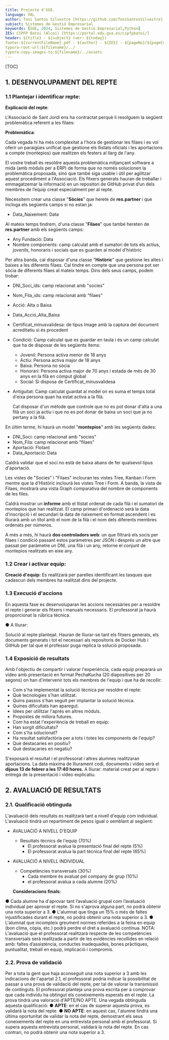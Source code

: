 ```yaml
---
title: Projecte d'SGE.
language: VAL
author: Toni Santos Silvestre [https://github.com/ToniSantosSilvestre]
subject: Sistemes de Gestió Empresarial
keywords: [SGE, 2024, Sistemes de Gestió Empresarial,Python]
IES: CIPFP Batoi (Alcoi) [https://portal.edu.gva.es/cipfpbatoi/]
header: ${title} - ${subject} (ver: ${today})
footer:${currentFileName}.pdf - ${author} - ${IES} - ${pageNo}/${pageCount}
typora-root-url:${filename}/../
typora-copy-images-to:${filename}/../assets
---
```


[TOC]

## 1. DESENVOLUPAMENT DEL REPTE

### 1.1 Plantejar i identificar repte:

**Explicació del repte**:

L'Associació de Sant Jordi ens ha contractat perquè li resolguem la següent problemàtica referent a les filaes:

**Problemàtica**:

Cada vegada hi ha més complexitat a l'hora de gestionar les filaes i es vol oferir un paraigües unificat que gestione els llistats oficials i les aportacions a compte (montepios) que realitzen els festers al llarg de l'any.

El vostre treball és resoldre aquesta problemàtica mitjançant software a mida (amb mòduls per a ERP) de forma que no només solucionen la problemàtica proposada, sinó que també siga usable i útil per agilitzar aquest procediment a l'Associació.
Els fitxers generats hauran de treballar i emmagatzemar la informació en un repositori de GitHub privat d’un dels membres de l’equip creat especialment per al repte.

Necessitem crear una classe "**Sòcies**" que herete de **res.partner** i que incloga els següents camps si no estan ja:

- Data_Naixement: Data

Al mateix temps tindrem, d'una classe "**Filaes**" que també hereten de **res.partner** amb els següents camps:

- Any Fundació: Data
- Nombre components: camp calculat amb el sumatori de tots els actius, jovenils, honoraris i socials que es guarden al model d'històric

Per altra banda, cal disposar d'una classe "**Històric**" que gestione les altes i baixes a les diferents filaes. Cal tindre en compte que una persona pot ser sòcia de diferents filaes al mateix temps. Dins dels seus camps, podem trobar:

- DNI_Soci_ids: camp relacionat amb "socies"

- Nom_Fila_ids: camp relacionat amb "filaes"

- Acció: Alta o Baixa

- Data_Acció_Alta_Baixa

- Certificat_minusvalidesa: de tipus Image amb la captura del document acreditatiu si és procedent

- Condició: Camp calculat que es guardar en taula i és un camp calculat que ha de disposar de les següents ítems:

  - Jovenil: Persona activa menor de 18 anys
  - Actiu: Persona activa major de 18 anys
  - Baixa: Persona no sòcia
  - Honorari: Persona activa major de 70 anys i estada de més de 30 anys en la filà en còmput global
  - Social: Si disposa de Certificat_minusvalidesa

- Antiguitat: Camp calculat guardat al model on es suma el temps total d'eixa persona quan ha estat activa a la filà.

  Cal disposar d'un mètode que controle que no es pot donar d'alta a una filà un soci ja actiu i que no es pot donar de baixa un soci que ja no pertany a la filà.

En últim terme, hi haurà un model "**montepios**" amb les següents dades:

- DNI_Soci: camp relacionat amb "socies"
- Nom_Fila: camp relacionat amb "filaes"
- Aportació: Flotant
- Data_Aportació: Data

Caldrà validar que el soci no està de baixa abans de fer qualsevol tipus d'aportació.

Les vistes de "Socies" i "Filaes" inclouran les vistes Tree, Kanban i Form mentre que la d'Històric inclourà les vistes Tree i Form. A banda, la vista de Filaes, mostrarà una vista Graph comparativa del nombre de components de les files.

Caldrà mostrar un **informe** amb el llistat ordenat de cada filà i el sumatori de montepios que han realitzat. El camp primari d'ordenació serà la data d'inscripció i el secundari la data de naixement en format ascendent i es lliurarà amb un títol amb el nom de la filà i el nom dels diferents membres ordenats per números.

A més a més, hi haurà **dos controladors web**: un que filtrarà els socis per filaes i condició passant estos paràmetres per JSON i després un altre que passat per paràmetre un DNI, una filà i un any, retorne el conjunt de montepios realitzats en eixe any. 

### 1.2 Crear i activar equip:

**Creació d'equip:**
Es realitzarà per parelles identificant les tasques que cadascun dels membres ha realitzat dins del projecte.

### 1.3 Execució d'accions

En aquesta fase es desenvoluparan les accions necessàries per a resoldre el repte i generar els fitxers i manuals necessaris. El professorat ja haurà proporcionat la rúbrica tècnica.

● A lliurar:

Solució al repte plantejat. Hauran de lliurar-se tant els fitxers generats, els
documents generats i tot el necessari als repositoris de Docker Hub i GitHub per
tal que el professor puga replica la solució proposada.

### 1.4 Exposició de resultats

Amb l'objectiu de compartir i valorar l'experiència, cada equip prepararà un vídeo amb
presentació en format PechaKucha (20 diapositives per 20 segons) on han d'intervenir tots els membres de l'equip i que ha de recollir:

- Com s'ha implementat la solució tècnica per resoldre el repte:
- Què tecnologies s'han utilitzat.
- Quins passos s'han seguit per implantar la solució tècnica.
- Quines dificultats han aparegut.
- Idees per utilitzar l'aprés en altres mòduls.
- Propostes de millora futures.
- Com ha estat l'experiència de treball en equip:
- Han sorgit dificultats?
- Com s'ha solucionat?
- Ha resultat satisfactòria per a tots i totes les components de l'equip?
- Què destacaries en positiu?
- Què destacaries en negatiu?

S'exposarà el resultat i el professorat i altres alumnes realitzaran aportacions.
La data màxima de lliurament codi, documents i vídeo serà el **dijous 13 de febrer a les 17:40 hores.**
A lliurar: material creat per al repte i entrega de la presentació i vídeo explicatiu.

## 2. AVALUACIÓ DE RESULTATS

### 2.1. Qualificació obtinguda

L'avaluació dels resultats es realitzarà tant a nivell d'equip com individual. L'avaluació tindrà un repartiment de pesos igual o semblant al següent:

- AVALUACIÓ A NIVELL D'EQUIP

  - Resultats tècnics de l'equip (70%)
    - El professorat avalua la presentació final del repte (5%)
    - El professorat avalua la part tècnica final del repte (65%)

- AVALUACIÓ A NIVELL INDIVIDUAL

  - Competències transversals (30%)
    - Cada membre és avaluat pel company de grup (10%)
    - el professorat avalua a cada alumne (20%)

  **Consideracions finals:**

● Cada alumne ha d'aprovar tant l’avaluació grupal com l’avaluació individual per aprovar el repte. Si no s'aprova alguna part, no podrà obtenir una nota superior a 3.
● L'alumnat que tinga un 15% o més de faltes injustificades durant el repte, no podrà
obtenir una nota superior a 3.
● L'alumnat que incompleix greument normes referides a la feina en equip (bon clima,
còpia, etc.) podrà perdre el dret a avaluació contínua.
NOTA: L'avaluació que el professorat realitzarà respecte de les competències transversals serà realitzada a partir de les evidències recollides en relació amb: faltes d’assistència, conductes inadequades, bones pràctiques, puntualitat, treball en equip, implicació i compromís.

### 2.2. Prova de validació

Per a tota la gent que haja aconseguit una nota superior a 3 amb les indicacions de l'apartat 2.1, el professorat podria indicar la possibilitat de passar a una prova de validació del repte, per tal de valorar la transmissió de continguts.
El professorat planteja una prova escrita per a comprovar que cada individu ha obtingut els
coneixements esperats en el repte. La prova tindrà una valoració d'APTE/NO APTE.
Una vegada obtinguda aquesta qualificació:
● **APTE**: en el cas de superar aquesta prova, es validarà la nota del repte.
● **NO APTE**: en aquest cas, l'alumne tindrà una última oportunitat de validar la nota del
repte, demostrant els seus coneixements del repte en una entrevista personal amb el
professorat. Si supera aquesta entrevista personal, validarà la nota del repte. En cas
contrari, no podrà obtenir una nota superior a 3.
